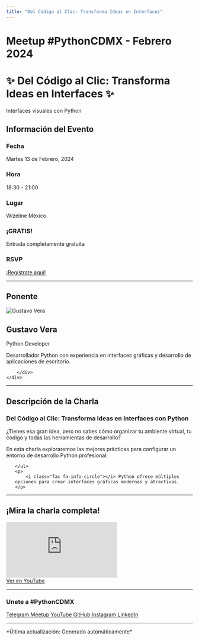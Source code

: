 ```yaml
---
title: "Del Código al Clic: Transforma Ideas en Interfaces"
---
```


# Meetup #PythonCDMX <i class="fab fa-python"></i> - Febrero 2024

<div class="meetup-hero">
    <h1>✨ Del Código al Clic: Transforma Ideas en Interfaces ✨</h1>
    <p class="meetup-subtitle">Interfaces visuales con Python</p>
</div>

## Información del Evento

<div class="event-details">
    <div class="detail-card date-card">
        <h3><i class="fas fa-calendar-alt"></i> Fecha</h3>
        <p>Martes 13 de Febrero, 2024</p>
    </div>
    <div class="detail-card time-card">
        <h3><i class="fas fa-clock"></i> Hora</h3>
        <p>18:30 - 21:00</p>
    </div>
    <div class="detail-card location-card">
        <h3><i class="fas fa-map-marker-alt"></i> Lugar</h3>
        <p>Wizeline México</p>
    </div>
    <div class="detail-card free-card">
        <h3><i class="fas fa-gift"></i> ¡GRATIS!</h3>
        <p>Entrada completamente gratuita</p>
    </div>
    <div class="detail-card rsvp-card">
        <h3><i class="fas fa-ticket-alt"></i> RSVP</h3>
        <p><a href="https://www.meetup.com/python-mexico/">¡Regístrate aquí!</a></p>
    </div>
</div>

---

## Ponente

<div class="speaker-section">
    <div class="speaker-photo">
        <img src="/../../images/ponentes/ponentePythonCDMX.jpg" alt="Gustavo Vera">
    </div>
    <div class="speaker-info">
        <h2>Gustavo Vera</h2>
        <p class="speaker-role">Python Developer</p>
        <p class="speaker-bio">Desarrollador Python con experiencia en interfaces gráficas y desarrollo de aplicaciones de escritorio.</p>
        <div class="speaker-links">
            
            
            
        </div>
    </div>
</div>

---

## Descripción de la Charla

<div class="talk-description">
    <h3><i class="fas fa-rocket"></i> Del Código al Clic: Transforma Ideas en Interfaces con Python</h3>
    <p>¿Tienes esa gran idea, pero no sabes cómo organizar tu ambiente virtual, tu código y todas las herramientas de desarrollo?</p>
    <p>En esta charla exploraremos las mejores prácticas para configurar un entorno de desarrollo Python profesional:</p>
    <ul>
        
    </ul>
    <p>
        <i class="fas fa-info-circle"></i> Python ofrece múltiples opciones para crear interfaces gráficas modernas y atractivas.
    </p>
</div>

---

## ¡Mira la charla completa!

<div class="video-section">
    <div class="video-container">
        <div class="video-wrapper">
            <iframe
                src="https://www.youtube.com/embed/placeholder"
                title="Meetup PythonCDMX Febrero 2024"
                frameborder="0"
                allow="accelerometer; autoplay; clipboard-write; encrypted-media; gyroscope; picture-in-picture; web-share"
                allowfullscreen>
            ></iframe>
        </div>
        <a href="https://www.youtube.com/watch?v=placeholder" class="youtube-btn">
            <i class="fab fa-youtube"></i> Ver en YouTube
        </a>
    </div>
</div>

---

### Unete a #PythonCDMX

<div class="community-links">
    <a href="https://t.me/PythonCDMX" class="community-link telegram">
        <i class="fab fa-telegram"></i> Telegram
    </a>
    <a href="https://www.meetup.com/python-mexico" class="community-link meetup">
        <i class="fab fa-meetup"></i> Meetup
    </a>
    <a href="https://www.youtube.com/@PythonMexico" class="community-link youtube">
        <i class="fab fa-youtube"></i> YouTube
    </a>
    <a href="https://github.com/PythonMexico/pythonCDMX" class="community-link github">
        <i class="fab fa-github"></i> GitHub
    </a>
    <a href="https://www.instagram.com/pythoncdmx" class="community-link instagram">
        <i class="fab fa-instagram"></i> Instagram
    </a>
    <a href="https://www.linkedin.com/company/pythoncdmx" class="community-link linkedin">
        <i class="fab fa-linkedin"></i> LinkedIn
    </a>
</div>

---

<div>
    <p>
        *Última actualización: Generado automáticamente*
    </p>
</div>